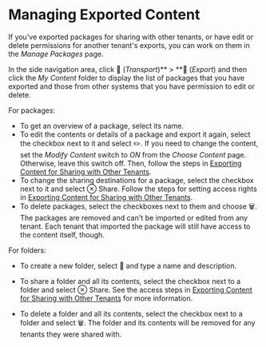 <!-- loio638bf6af56ce4406a6bd9f7781133c36 -->

<link rel="stylesheet" type="text/css" href="../css/sap-icons.css"/>

# Managing Exported Content

If you've exported packages for sharing with other tenants, or have edit or delete permissions for another tenant's exports, you can work on them in the *Manage Packages* page.

In the side navigation area, click <span class="FPA-icons"></span> \(*Transport*\)** \> **<span class="FPA-icons"></span> \(*Export*\) and then click the *My Content* folder to display the list of packages that you have exported and those from other systems that you have permission to edit or delete. 

For packages:

-   To get an overview of a package, select its name.
-   To edit the contents or details of a package and export it again, select the checkbox next to it and select :pencil2:. If you need to change the content, set the *Modify Content* switch to *ON* from the *Choose Content* page. Otherwise, leave this switch off. Then, follow the steps in [Exporting Content for Sharing with Other Tenants](exporting-content-for-sharing-with-other-tenants-44e775c.md).
-   To change the sharing destinations for a package, select the checkbox next to it and select <span class="SAP-icons"></span> Share. Follow the steps for setting access rights in [Exporting Content for Sharing with Other Tenants](exporting-content-for-sharing-with-other-tenants-44e775c.md).
-   To delete packages, select the checkboxes next to them and choose :wastebasket:. The packages are removed and can't be imported or edited from any tenant. Each tenant that imported the package will still have access to the content itself, though.

For folders:

-   To create a new folder, select :file_folder: and type a name and description.

-   To share a folder and all its contents, select the checkbox next to a folder and select <span class="SAP-icons"></span> Share. See the access steps in [Exporting Content for Sharing with Other Tenants](exporting-content-for-sharing-with-other-tenants-44e775c.md) for more information.
-   To delete a folder and all its contents, select the checkbox next to a folder and select :wastebasket:. The folder and its contents will be removed for any tenants they were shared with.

